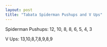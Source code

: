 ```yaml
---
layout: post
title: "Tabata Spiderman Pushups and V Ups"
---
```


Spiderman Pushups: 12, 10, 8, 8, 6, 5, 4, 3

V Ups: 13,10,8,7,8,9,8,9
